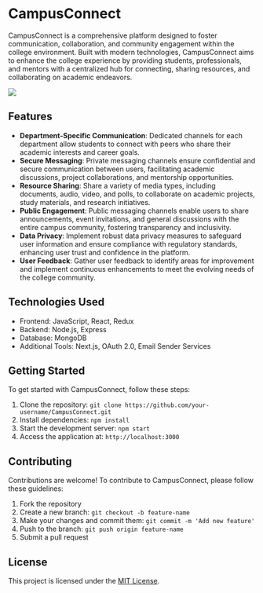 # CampusConnect

CampusConnect is a comprehensive platform designed to foster communication, collaboration, and community engagement within the college environment. Built with modern technologies, CampusConnect aims to enhance the college experience by providing students, professionals, and mentors with a centralized hub for connecting, sharing resources, and collaborating on academic endeavors.

<img src="https://github.com/deepmachine786/CampusConnect/blob/main/CampusConnect.png">

## Features

- **Department-Specific Communication**: Dedicated channels for each department allow students to connect with peers who share their academic interests and career goals.
- **Secure Messaging**: Private messaging channels ensure confidential and secure communication between users, facilitating academic discussions, project collaborations, and mentorship opportunities.
- **Resource Sharing**: Share a variety of media types, including documents, audio, video, and polls, to collaborate on academic projects, study materials, and research initiatives.
- **Public Engagement**: Public messaging channels enable users to share announcements, event invitations, and general discussions with the entire campus community, fostering transparency and inclusivity.
- **Data Privacy**: Implement robust data privacy measures to safeguard user information and ensure compliance with regulatory standards, enhancing user trust and confidence in the platform.
- **User Feedback**: Gather user feedback to identify areas for improvement and implement continuous enhancements to meet the evolving needs of the college community.

## Technologies Used

- Frontend: JavaScript, React, Redux
- Backend: Node.js, Express
- Database: MongoDB
- Additional Tools: Next.js, OAuth 2.0, Email Sender Services

## Getting Started

To get started with CampusConnect, follow these steps:

1. Clone the repository: `git clone https://github.com/your-username/CampusConnect.git`
2. Install dependencies: `npm install`
3. Start the development server: `npm start`
4. Access the application at: `http://localhost:3000`

## Contributing

Contributions are welcome! To contribute to CampusConnect, please follow these guidelines:

1. Fork the repository
2. Create a new branch: `git checkout -b feature-name`
3. Make your changes and commit them: `git commit -m 'Add new feature'`
4. Push to the branch: `git push origin feature-name`
5. Submit a pull request

## License

This project is licensed under the [MIT License](LICENSE).
